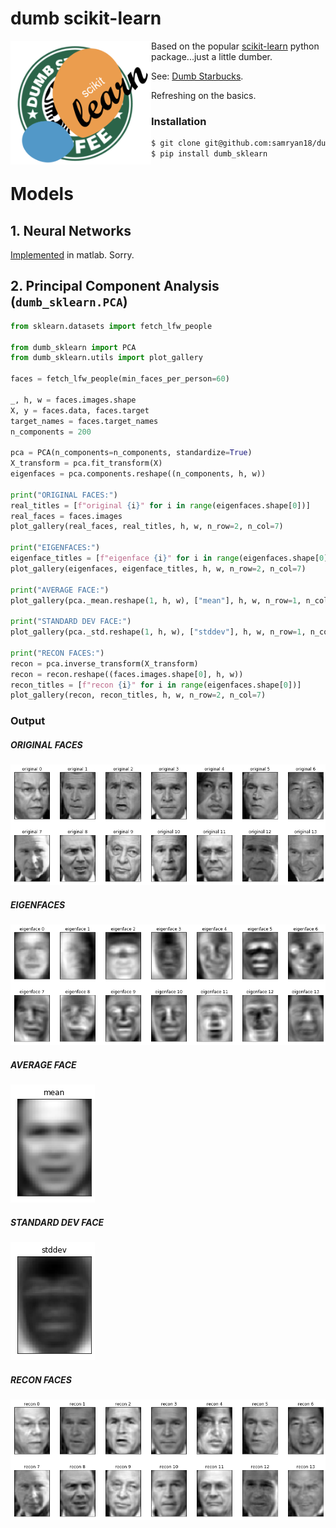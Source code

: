 # dumb scikit-learn
<img align="left" width="225" src="assets/logo.png">

Based on the popular [scikit-learn](https://github.com/scikit-learn/scikit-learn) python package...just a little dumber.

See: [Dumb Starbucks](https://www.youtube.com/watch?v=h0TRpGP8yH4).

Refreshing on the basics.

### Installation
```bash
$ git clone git@github.com:samryan18/dumb_sklearn.git
$ pip install dumb_sklearn
```

# Models
## 1. Neural Networks
[Implemented](https://github.com/samryan18/matlab-nn) in matlab. Sorry.

## 2. Principal Component Analysis (`dumb_sklearn.PCA`)

```python
from sklearn.datasets import fetch_lfw_people

from dumb_sklearn import PCA
from dumb_sklearn.utils import plot_gallery

faces = fetch_lfw_people(min_faces_per_person=60)

_, h, w = faces.images.shape
X, y = faces.data, faces.target
target_names = faces.target_names
n_components = 200

pca = PCA(n_components=n_components, standardize=True)
X_transform = pca.fit_transform(X)
eigenfaces = pca.components.reshape((n_components, h, w))

print("ORIGINAL FACES:")
real_titles = [f"original {i}" for i in range(eigenfaces.shape[0])]
real_faces = faces.images
plot_gallery(real_faces, real_titles, h, w, n_row=2, n_col=7)

print("EIGENFACES:")
eigenface_titles = [f"eigenface {i}" for i in range(eigenfaces.shape[0])]
plot_gallery(eigenfaces, eigenface_titles, h, w, n_row=2, n_col=7)

print("AVERAGE FACE:")
plot_gallery(pca._mean.reshape(1, h, w), ["mean"], h, w, n_row=1, n_col=1)

print("STANDARD DEV FACE:")
plot_gallery(pca._std.reshape(1, h, w), ["stddev"], h, w, n_row=1, n_col=1)

print("RECON FACES:")
recon = pca.inverse_transform(X_transform)
recon = recon.reshape((faces.images.shape[0], h, w))
recon_titles = [f"recon {i}" for i in range(eigenfaces.shape[0])]
plot_gallery(recon, recon_titles, h, w, n_row=2, n_col=7)

```

### Output
##### ORIGINAL FACES
![ORIGINAL FACES](/assets/pca_original_faces.png)

##### EIGENFACES
![EIGENFACES](/assets/pca_eigenfaces.png)

##### AVERAGE FACE
![AVERAGE FACE](/assets/pca_mean_face.png)

##### STANDARD DEV FACE
![STANDARD DEV FACE](/assets/pca_std_face.png)

##### RECON FACES
![RECON FACES](/assets/pca_recon_faces.png)
